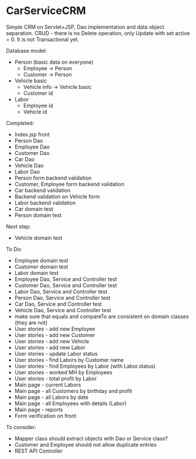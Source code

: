 # CarServiceCRM

Simple CRM on Servlet+JSP, Dao implementation and data object separation.
CRUD - there is no Delete operation, only Update with set active = 0.
It is not Transactional yet.

Database model:
<ul>
<li>Person (basic data on everyone)<ul></li>
<li>Employee -> Person</li>
<li>Customer -> Person</li>
</ul>
<li>Vehicle basic<ul>
<li>Vehicle info -> Vehicle basic</li>
<li>Customer id</li></ul></li>
<li>Labor<ul>
<li>Employee id</li>
<li>Vehicle id</li></ul></li>
</ul>

Completed:
* Index.jsp front
* Person Dao
* Employee Dao
* Customer Dao
* Car Dao
* Vehicle Dao
* Labor Dao
* Person form backend validation
* Customer, Employee form backend validation
* Car backend validation
* Backend validation on Vehicle form
* Labor backend validation
* Car domain test
* Person domain test

Next step:
* Vehicle domain test

To Do:
* Employee domain test
* Customer domain test
* Labor domain test
* Employee Dao, Service and Controller test
* Customer Dao, Service and Controller test
* Labor Dao, Service and Controller test
* Person Dao, Service and Controller test
* Car Dao, Service and Controller test
* Vehicle Dao, Service and Controller test
* make sure that equals and compareTo are consistent on domain classes (they are not)
* User stories - add new Employee
* User stories - add new Customer
* User stories - add new Vehicle
* User stories - add new Labor
* User stories - update Labor status
* User stories - find Labors by Customer name
* User stories - find Employees by Labor (with Labor.status)
* User stories - worked MH by Employees
* User stories - total profit by Labor
* Main page - current Labors
* Main page - all Customers by birthday and profit
* Main page - all Labors by date
* Main page - all Employees with details (Labor)
* Main page - reports
* Form verification on front


To consider:
* Mapper class should extract objects with Dao or Service class?
* Customer and Employee should not allow duplicate entries
* REST API Controller